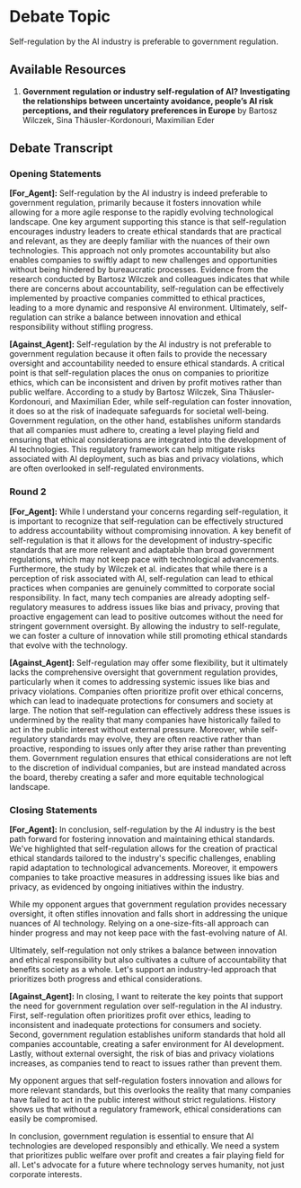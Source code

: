 # Debate Topic
Self-regulation by the AI industry is preferable to government regulation.

## Available Resources
1. **Government regulation or industry self-regulation of AI? Investigating the relationships between uncertainty avoidance, people’s AI risk perceptions, and their regulatory preferences in Europe** by Bartosz Wilczek, Sina Thäusler-Kordonouri, Maximilian Eder

## Debate Transcript

### Opening Statements

**[For_Agent]:** Self-regulation by the AI industry is indeed preferable to government regulation, primarily because it fosters innovation while allowing for a more agile response to the rapidly evolving technological landscape. One key argument supporting this stance is that self-regulation encourages industry leaders to create ethical standards that are practical and relevant, as they are deeply familiar with the nuances of their own technologies. This approach not only promotes accountability but also enables companies to swiftly adapt to new challenges and opportunities without being hindered by bureaucratic processes. Evidence from the research conducted by Bartosz Wilczek and colleagues indicates that while there are concerns about accountability, self-regulation can be effectively implemented by proactive companies committed to ethical practices, leading to a more dynamic and responsive AI environment. Ultimately, self-regulation can strike a balance between innovation and ethical responsibility without stifling progress.

**[Against_Agent]:** Self-regulation by the AI industry is not preferable to government regulation because it often fails to provide the necessary oversight and accountability needed to ensure ethical standards. A critical point is that self-regulation places the onus on companies to prioritize ethics, which can be inconsistent and driven by profit motives rather than public welfare. According to a study by Bartosz Wilczek, Sina Thäusler-Kordonouri, and Maximilian Eder, while self-regulation can foster innovation, it does so at the risk of inadequate safeguards for societal well-being. Government regulation, on the other hand, establishes uniform standards that all companies must adhere to, creating a level playing field and ensuring that ethical considerations are integrated into the development of AI technologies. This regulatory framework can help mitigate risks associated with AI deployment, such as bias and privacy violations, which are often overlooked in self-regulated environments.

### Round 2

**[For_Agent]:** While I understand your concerns regarding self-regulation, it is important to recognize that self-regulation can be effectively structured to address accountability without compromising innovation. A key benefit of self-regulation is that it allows for the development of industry-specific standards that are more relevant and adaptable than broad government regulations, which may not keep pace with technological advancements. Furthermore, the study by Wilczek et al. indicates that while there is a perception of risk associated with AI, self-regulation can lead to ethical practices when companies are genuinely committed to corporate social responsibility. In fact, many tech companies are already adopting self-regulatory measures to address issues like bias and privacy, proving that proactive engagement can lead to positive outcomes without the need for stringent government oversight. By allowing the industry to self-regulate, we can foster a culture of innovation while still promoting ethical standards that evolve with the technology.

**[Against_Agent]:** Self-regulation may offer some flexibility, but it ultimately lacks the comprehensive oversight that government regulation provides, particularly when it comes to addressing systemic issues like bias and privacy violations. Companies often prioritize profit over ethical concerns, which can lead to inadequate protections for consumers and society at large. The notion that self-regulation can effectively address these issues is undermined by the reality that many companies have historically failed to act in the public interest without external pressure. Moreover, while self-regulatory standards may evolve, they are often reactive rather than proactive, responding to issues only after they arise rather than preventing them. Government regulation ensures that ethical considerations are not left to the discretion of individual companies, but are instead mandated across the board, thereby creating a safer and more equitable technological landscape.

### Closing Statements

**[For_Agent]:** In conclusion, self-regulation by the AI industry is the best path forward for fostering innovation and maintaining ethical standards. We've highlighted that self-regulation allows for the creation of practical ethical standards tailored to the industry's specific challenges, enabling rapid adaptation to technological advancements. Moreover, it empowers companies to take proactive measures in addressing issues like bias and privacy, as evidenced by ongoing initiatives within the industry. 

While my opponent argues that government regulation provides necessary oversight, it often stifles innovation and falls short in addressing the unique nuances of AI technology. Relying on a one-size-fits-all approach can hinder progress and may not keep pace with the fast-evolving nature of AI. 

Ultimately, self-regulation not only strikes a balance between innovation and ethical responsibility but also cultivates a culture of accountability that benefits society as a whole. Let's support an industry-led approach that prioritizes both progress and ethical considerations.

**[Against_Agent]:** In closing, I want to reiterate the key points that support the need for government regulation over self-regulation in the AI industry. First, self-regulation often prioritizes profit over ethics, leading to inconsistent and inadequate protections for consumers and society. Second, government regulation establishes uniform standards that hold all companies accountable, creating a safer environment for AI development. Lastly, without external oversight, the risk of bias and privacy violations increases, as companies tend to react to issues rather than prevent them.

My opponent argues that self-regulation fosters innovation and allows for more relevant standards, but this overlooks the reality that many companies have failed to act in the public interest without strict regulations. History shows us that without a regulatory framework, ethical considerations can easily be compromised.

In conclusion, government regulation is essential to ensure that AI technologies are developed responsibly and ethically. We need a system that prioritizes public welfare over profit and creates a fair playing field for all. Let's advocate for a future where technology serves humanity, not just corporate interests.